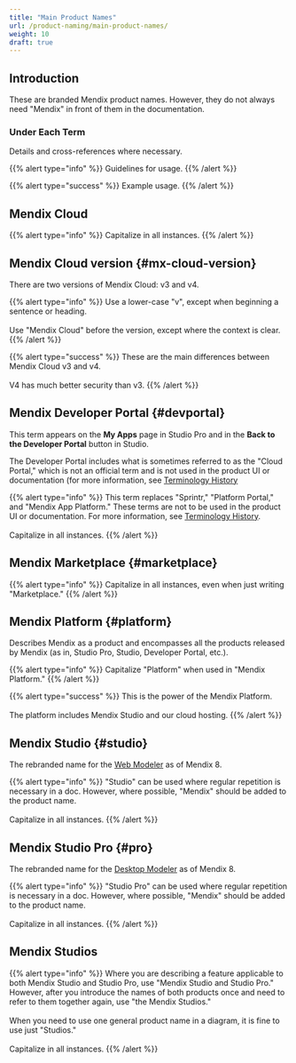 ```yaml
---
title: "Main Product Names"
url: /product-naming/main-product-names/
weight: 10
draft: true
---
```


## Introduction

These are branded Mendix product names. However, they do not always need "Mendix" in front of them in the documentation.

### Under Each Term

Details and cross-references where necessary.

{{% alert type="info" %}}
Guidelines for usage.
{{% /alert %}}

{{% alert type="success" %}}
Example usage.
{{% /alert %}}

## Mendix Cloud

{{% alert type="info" %}}
Capitalize in all instances.
{{% /alert %}}

## Mendix Cloud version {#mx-cloud-version}

There are two versions of Mendix Cloud: v3 and v4.

{{% alert type="info" %}}
Use a lower-case "v", except when beginning a sentence or heading.<br />
<br />
Use "Mendix Cloud" before the version, except where the context is clear.
{{% /alert %}}

{{% alert type="success" %}}
These are the main differences between Mendix Cloud v3 and v4.<br />
<br />
V4 has much better security than v3.
{{% /alert %}}

## Mendix Developer Portal {#devportal}

This term appears on the **My Apps** page in Studio Pro and in the **Back to the Developer Portal** button in Studio.

The Developer Portal includes what is sometimes referred to as the "Cloud Portal," which is not an official term and is not used in the product UI or documentation (for more information, see [Terminology History](terminology-history)

{{% alert type="info" %}}
This term replaces "Sprintr," "Platform Portal," and "Mendix App Platform." These terms are not to be used in the product UI or documentation. For more information, see [Terminology History](terminology-history).<br />
<br />
Capitalize in all instances.
{{% /alert %}}

## Mendix Marketplace {#marketplace}

{{% alert type="info" %}}
Capitalize in all instances, even when just writing "Marketplace."
{{% /alert %}}

## Mendix Platform {#platform}

Describes Mendix as a product and encompasses all the products released by Mendix (as in, Studio Pro, Studio, Developer Portal, etc.).

{{% alert type="info" %}}
Capitalize "Platform" when used in "Mendix Platform."
{{% /alert %}}

{{% alert type="success" %}}
This is the power of the Mendix Platform.<br />
<br />
The platform includes Mendix Studio and our cloud hosting.
{{% /alert %}}

## Mendix Studio {#studio}

The rebranded name for the [Web Modeler](terminology-history#wm) as of Mendix 8.

{{% alert type="info" %}}
"Studio" can be used where regular repetition is necessary in a doc. However, where possible, "Mendix" should be added to the product name.<br />
<br />
Capitalize in all instances.
{{% /alert %}}

## Mendix Studio Pro {#pro}

The rebranded name for the [Desktop Modeler](terminology-history#dm) as of Mendix 8.

{{% alert type="info" %}}
"Studio Pro" can be used where regular repetition is necessary in a doc. However, where possible, "Mendix" should be added to the product name.<br />
<br />
Capitalize in all instances.
{{% /alert %}}

## Mendix Studios

{{% alert type="info" %}}
Where you are describing a feature applicable to both Mendix Studio and Studio Pro, use "Mendix Studio and Studio Pro." However, after you introduce the names of both products once and need to refer to them together again, use "the Mendix Studios."<br />
<br />
When you need to use one general product name in a diagram, it is fine to use just "Studios."<br />
<br />
Capitalize in all instances.
{{% /alert %}}
